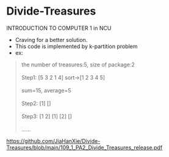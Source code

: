 # Divide-Treasures
INTRODUCTION TO COMPUTER 1 in NCU
- Craving for a better solution.
- This code is implemented by k-partition problem
- ex:
> the number of treasures:5, size of package:2<br>  
> Step1: [5 3 2 1 4] sort->[1 2 3 4 5]<br>  
> sum=15, average=5<br>  
> Step2: [1]         []<br>  
> Step3: [1 2] [1] [2] []<br>  
> ......<br>    

https://github.com/JiaHanXie/Divide-Treasures/blob/main/109_1_PA2_Divide_Treasures_release.pdf
